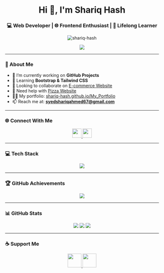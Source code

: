 <h1 align="center">Hi 👋, I'm Shariq Hash</h1>
<h3 align="center">💻 Web Developer | 🌐 Frontend Enthusiast | 🚀 Lifelong Learner</h3>

<p align="center">
  <img src="https://komarev.com/ghpvc/?username=shariq-hash&label=Profile%20Views&color=0e75b6&style=flat" alt="shariq-hash" />
</p>

<p align="center">
  <img src="https://readme-typing-svg.herokuapp.com/?lines=Passionate+Frontend+Developer;React+%7C+Tailwind+%7C+TypeScript+Lover;Open+Source+Contributor;Let's+build+something+amazing!&center=true&width=500&height=45" />
</p>

---

### 🚀 About Me

- 🔭 I’m currently working on **GitHub Projects**
- 🌱 Learning **Bootstrap & Tailwind CSS**
- 👯 Looking to collaborate on [E-commerce Website](https://e-commerce-website-weld-xi.vercel.app/)
- 🤝 Need help with [Pizza Website](https://pizza-app-vixo.vercel.app/)
- 👨‍💻 My portfolio: [shariq-hash.github.io/My_Portfolio](https://shariq-hash.github.io/My_Portfolio/)
- 📫 Reach me at: **syedshariqahmed67@gmail.com**

---

### 🌐 Connect With Me

<p align="center">
  <a href="https://www.linkedin.com/in/syed-shariq-ahmed-79885a325/" target="_blank">
    <img src="https://skillicons.dev/icons?i=linkedin" height="30" />
  </a>
  <a href="https://www.youtube.com/@codenovayt" target="_blank">
    <img src="https://skillicons.dev/icons?i=youtube" height="30" />
  </a>
</p>

---

### 💻 Tech Stack

<p align="center">
  <img src="https://skillicons.dev/icons?i=html,css,js,ts,react,redux,tailwind,bootstrap,nodejs,firebase,git,github,vscode" />
</p>

---

### 🏆 GitHub Achievements

<p align="center">
  <img src="https://github-profile-trophy.vercel.app/?username=shariq-hash&theme=gruvbox&margin-w=10&no-frame=true" />
</p>

---

### 📊 GitHub Stats

<p align="center">
  <img src="https://github-readme-stats.vercel.app/api?username=shariq-hash&show_icons=true&theme=tokyonight&hide_border=true" />
  <img src="https://github-readme-streak-stats.herokuapp.com/?user=shariq-hash&theme=tokyonight&hide_border=true" />
  <img src="https://github-readme-stats.vercel.app/api/top-langs/?username=shariq-hash&layout=compact&theme=tokyonight&hide_border=true" />
</p>

---

### ☕ Support Me

<p align="center">
  <a href="https://www.buymeacoffee.com/shariq-hash" target="_blank">
    <img src="https://cdn.buymeacoffee.com/buttons/v2/default-yellow.png" height="45" />
  </a>
  <a href="https://ko-fi.com/shariq-hash" target="_blank">
    <img src="https://cdn.ko-fi.com/cdn/kofi3.png?v=3" height="45" />
  </a>
</p>

